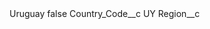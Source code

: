 <?xml version="1.0" encoding="UTF-8"?>
<CustomMetadata xmlns="http://soap.sforce.com/2006/04/metadata" xmlns:xsi="http://www.w3.org/2001/XMLSchema-instance" xmlns:xsd="http://www.w3.org/2001/XMLSchema">
    <label>Uruguay</label>
    <protected>false</protected>
    <values>
        <field>Country_Code__c</field>
        <value xsi:type="xsd:string">UY</value>
    </values>
    <values>
        <field>Region__c</field>
        <value xsi:nil="true"/>
    </values>
</CustomMetadata>
